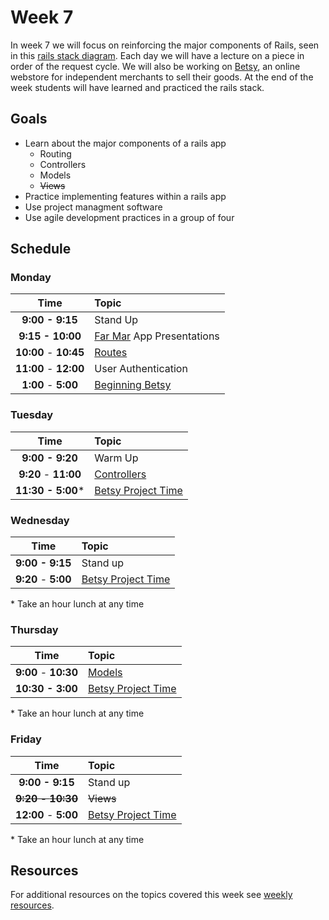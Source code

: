 # Week 7

In week 7 we will focus on reinforcing the major components of Rails, seen in this [rails stack diagram](resources/rails-request-cycle.pdf). Each day we will have a lecture on a piece in order of the request cycle. We will also be working on [Betsy](resources/betsy.md), an online webstore for independent merchants to sell their goods. At the end of the week students will have learned and practiced the rails stack.

## Goals

- Learn about the major components of a rails app
    - Routing
    - Controllers
    - Models
    - <s>Views</s>
- Practice implementing features within a rails app
- Use project managment software
- Use agile development practices in a group of four


## Schedule
### Monday

| Time              | Topic               |
|:-----------------:|:--------------------|
| **9:00 - 9:15**   | Stand Up            |
| **9:15 - 10:00**  | [Far Mar](../week6/far-mar-rails.md) App Presentations   |
| **10:00** - **10:45** | [Routes](monday/routes.md)          |
| **11:00** - **12:00** | User Authentication          |
| **1:00** - **5:00** | [Beginning Betsy](resources/betsy.md)|


### Tuesday

| Time              | Topic                       |
|:-----------------:|:----------------------------|
| **9:00 - 9:20**     | Warm Up                  |
| **9:20** - **11:00**| [Controllers](wednesday/controllers.md)         |
| **11:30 - 5:00***   | [Betsy Project Time](resources/betsy.md)                |



### Wednesday

| Time              | Topic               |
|:-----------------:|:--------------------|
| **9:00 - 9:15**      | Stand up            |
| **9:20** - **5:00** | [Betsy Project Time](resources/betsy.md)|

\* Take an hour lunch at any time

### Thursday

| Time              | Topic               |
|:-----------------:|:--------------------|
| **9:00** - **10:30** |  [Models](thursday/active-record.md) |
| **10:30 - 3:00**   | [Betsy Project Time](resources/betsy.md) |


\* Take an hour lunch at any time

### Friday

| Time              | Topic               |
|:-----------------:|:--------------------|
| **9:00 - 9:15**   | Stand up            |
| <s>**9:20** - **10:30**</s> | <s>Views</s>            |
| **12:00** - **5:00** | [Betsy Project Time](resources/betsy.md)|

\* Take an hour lunch at any time

## Resources
For additional resources on the topics covered this week see [weekly resources](resources/resources.md).
